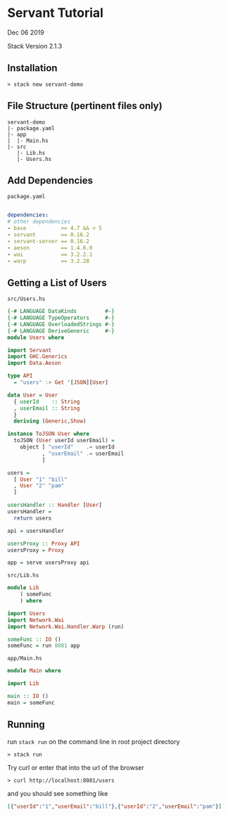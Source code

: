 

Servant Tutorial
================
Dec 06 2019

Stack Version 2.1.3

Installation
------------
```
> stack new servant-demo
```

File Structure (pertinent files only)
--------------------------

```
servant-demo
|- package.yaml
|- app
|  |- Main.hs
|- src
   |- Lib.hs
   |- Users.hs
```

Add Dependencies
----------------
`package.yaml`
```yaml

dependencies:
# other dependencies
- base           >= 4.7 && < 5
- servant        == 0.16.2
- servant-server == 0.16.2
- aeson          == 1.4.6.0
- wai            == 3.2.2.1
- warp           == 3.2.28 
```

Getting a List of Users
-----------------------

`src/Users.hs`
```haskell
{-# LANGUAGE DataKinds         #-}
{-# LANGUAGE TypeOperators     #-}
{-# LANGUAGE OverloadedStrings #-}
{-# LANGUAGE DeriveGeneric     #-}
module Users where

import Servant
import GHC.Generics
import Data.Aeson

type API
  = "users" :> Get '[JSON][User]

data User = User
  { userId    :: String
  , userEmail :: String
  }
  deriving (Generic,Show)

instance ToJSON User where
  toJSON (User userId userEmail) =
    object [ "userId"    .= userId
           , "userEmail" .= userEmail
           ]

users =
  [ User "1" "bill"
  , User "2" "pam"
  ]

usersHandler :: Handler [User]
usersHandler = 
  return users

api = usersHandler

usersProxy :: Proxy API
usersProxy = Proxy

app = serve usersProxy api
```

`src/Lib.hs`
```haskell
module Lib
    ( someFunc
    ) where

import Users
import Network.Wai
import Network.Wai.Handler.Warp (run)

someFunc :: IO ()
someFunc = run 8081 app
```

`app/Main.hs`
```haskell
module Main where

import Lib

main :: IO ()
main = someFunc
```

Running
-------

run `stack run` on the command line in root project directory

```console
> stack run
```

Try curl or enter that into the url of the browser

```curl
> curl http://localhost:8081/users
```
and you should see something like
```json
[{"userId":"1","userEmail":"bill"},{"userId":"2","userEmail":"pam"}]
```